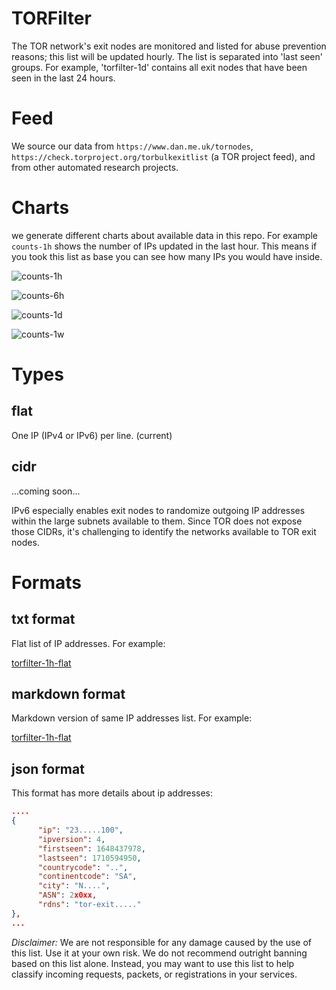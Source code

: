# TORFilter
The TOR network's exit nodes are monitored and listed for abuse prevention reasons; this list will be updated hourly. The list is separated into 'last seen' groups. For example, 'torfilter-1d' contains all exit nodes that have been seen in the last 24 hours.


# Feed
We source our data from `https://www.dan.me.uk/tornodes`, `https://check.torproject.org/torbulkexitlist` (a TOR project feed), and from other automated research projects.

# Charts
we generate different charts about available data in this repo. For example `counts-1h` shows the number of IPs updated in the last hour. This means if you took this list as base you can see how many IPs you would have inside. 

![counts-1h](https://torfilter.com/img/chart-counts-1h.png)

![counts-6h](https://torfilter.com/img/chart-counts-6h.png)

![counts-1d](https://torfilter.com/img/chart-counts-1d.png)

![counts-1w](https://torfilter.com/img/chart-counts-1w.png)

# Types
## flat
One IP (IPv4 or IPv6) per line. (current)

## cidr
...coming soon...

IPv6 especially enables exit nodes to randomize outgoing IP addresses within the large subnets available to them. Since TOR does not expose those CIDRs, it's challenging to identify the networks available to TOR exit nodes.

# Formats
## txt format
Flat list of IP addresses. For example:

[torfilter-1h-flat](lists/txt/torfilter-1h-flat.txt)

## markdown format
Markdown version of same IP addresses list. For example:

[torfilter-1h-flat](lists/markdown/torfilter-1h-flat.md)



## json format
This format has more details about ip addresses:
```json
....
{
      "ip": "23.....100",
      "ipversion": 4,
      "firstseen": 1648437978,
      "lastseen": 1710594950,
      "countrycode": "..",
      "continentcode": "SA",
      "city": "N....",
      "ASN": 2x0xx,
      "rdns": "tor-exit....."
},
...
```

*Disclaimer:* We are not responsible for any damage caused by the use of this list. Use it at your own risk. We do not recommend outright banning based on this list alone. Instead, you may want to use this list to help classify incoming requests, packets, or registrations in your services.


